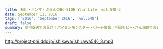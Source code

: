 ```yaml
---
title: 石川・ホンマ・ぶるんのBe-SIDE Your Life! vol.540-3
date: September 11, 2016
tags: ['2016', 'September 2016', 'vol.540']
draft: false
summary: 産地直送でお届け！パイセンモンスター・〇ーチ情報！今回もビー×さん満載でお送りしました。SAITO
---
```


http://project-phi.ddo.jp/ishikawa/ishikawa540_3.mp3
